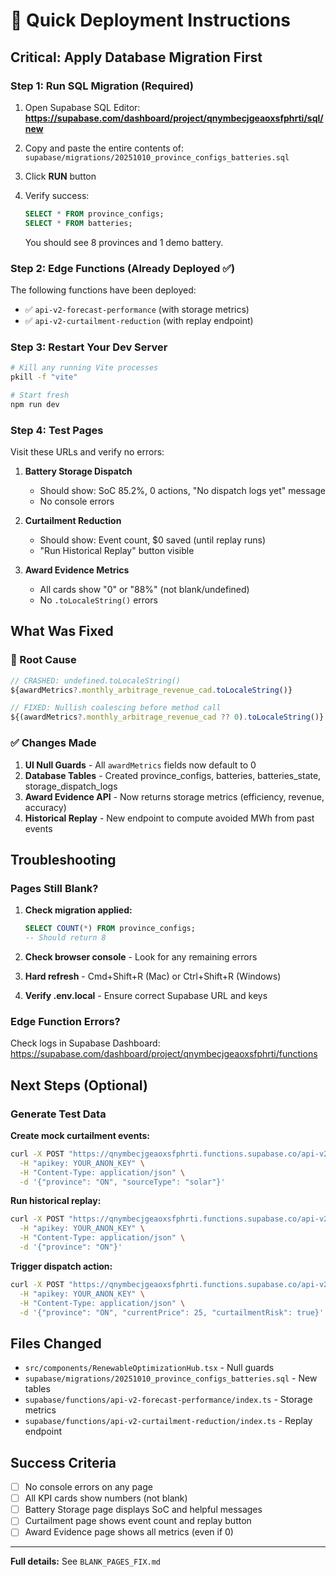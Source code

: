 # 🚀 Quick Deployment Instructions

## Critical: Apply Database Migration First

### Step 1: Run SQL Migration (Required)

1. Open Supabase SQL Editor:
   **https://supabase.com/dashboard/project/qnymbecjgeaoxsfphrti/sql/new**

2. Copy and paste the entire contents of:
   `supabase/migrations/20251010_province_configs_batteries.sql`

3. Click **RUN** button

4. Verify success:
   ```sql
   SELECT * FROM province_configs;
   SELECT * FROM batteries;
   ```
   
   You should see 8 provinces and 1 demo battery.

### Step 2: Edge Functions (Already Deployed ✅)

The following functions have been deployed:
- ✅ `api-v2-forecast-performance` (with storage metrics)
- ✅ `api-v2-curtailment-reduction` (with replay endpoint)

### Step 3: Restart Your Dev Server

```bash
# Kill any running Vite processes
pkill -f "vite"

# Start fresh
npm run dev
```

### Step 4: Test Pages

Visit these URLs and verify no errors:

1. **Battery Storage Dispatch**
   - Should show: SoC 85.2%, 0 actions, "No dispatch logs yet" message
   - No console errors

2. **Curtailment Reduction**
   - Should show: Event count, $0 saved (until replay runs)
   - "Run Historical Replay" button visible

3. **Award Evidence Metrics**
   - All cards show "0" or "88%" (not blank/undefined)
   - No `.toLocaleString()` errors

## What Was Fixed

### 🐛 Root Cause
```typescript
// CRASHED: undefined.toLocaleString()
${awardMetrics?.monthly_arbitrage_revenue_cad.toLocaleString()}

// FIXED: Nullish coalescing before method call
${(awardMetrics?.monthly_arbitrage_revenue_cad ?? 0).toLocaleString()}
```

### ✅ Changes Made

1. **UI Null Guards** - All `awardMetrics` fields now default to 0
2. **Database Tables** - Created province_configs, batteries, batteries_state, storage_dispatch_logs
3. **Award Evidence API** - Now returns storage metrics (efficiency, revenue, accuracy)
4. **Historical Replay** - New endpoint to compute avoided MWh from past events

## Troubleshooting

### Pages Still Blank?

1. **Check migration applied:**
   ```sql
   SELECT COUNT(*) FROM province_configs;
   -- Should return 8
   ```

2. **Check browser console** - Look for any remaining errors

3. **Hard refresh** - Cmd+Shift+R (Mac) or Ctrl+Shift+R (Windows)

4. **Verify .env.local** - Ensure correct Supabase URL and keys

### Edge Function Errors?

Check logs in Supabase Dashboard:
https://supabase.com/dashboard/project/qnymbecjgeaoxsfphrti/functions

## Next Steps (Optional)

### Generate Test Data

**Create mock curtailment events:**
```bash
curl -X POST "https://qnymbecjgeaoxsfphrti.functions.supabase.co/api-v2-curtailment-reduction/mock" \
  -H "apikey: YOUR_ANON_KEY" \
  -H "Content-Type: application/json" \
  -d '{"province": "ON", "sourceType": "solar"}'
```

**Run historical replay:**
```bash
curl -X POST "https://qnymbecjgeaoxsfphrti.functions.supabase.co/api-v2-curtailment-reduction/replay" \
  -H "apikey: YOUR_ANON_KEY" \
  -H "Content-Type: application/json" \
  -d '{"province": "ON"}'
```

**Trigger dispatch action:**
```bash
curl -X POST "https://qnymbecjgeaoxsfphrti.functions.supabase.co/api-v2-storage-dispatch/dispatch" \
  -H "apikey: YOUR_ANON_KEY" \
  -H "Content-Type: application/json" \
  -d '{"province": "ON", "currentPrice": 25, "curtailmentRisk": true}'
```

## Files Changed

- `src/components/RenewableOptimizationHub.tsx` - Null guards
- `supabase/migrations/20251010_province_configs_batteries.sql` - New tables
- `supabase/functions/api-v2-forecast-performance/index.ts` - Storage metrics
- `supabase/functions/api-v2-curtailment-reduction/index.ts` - Replay endpoint

## Success Criteria

- [ ] No console errors on any page
- [ ] All KPI cards show numbers (not blank)
- [ ] Battery Storage page displays SoC and helpful messages
- [ ] Curtailment page shows event count and replay button
- [ ] Award Evidence page shows all metrics (even if 0)

---

**Full details:** See `BLANK_PAGES_FIX.md`
